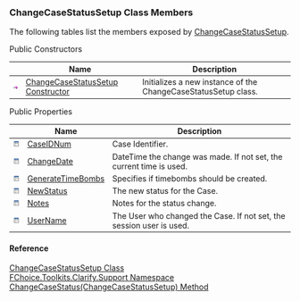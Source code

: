 ﻿### ChangeCaseStatusSetup Class Members

The following tables list the members exposed by [ChangeCaseStatusSetup](FChoice.Toolkits.Clarify~FChoice.Toolkits.Clarify.Support.ChangeCaseStatusSetup.md).

Public Constructors

|   | Name | Description |
| --- | --- | --- |
| ![Public Constructor](dotnetimages/publicConstructor.png) | [ChangeCaseStatusSetup Constructor](FChoice.Toolkits.Clarify~FChoice.Toolkits.Clarify.Support.ChangeCaseStatusSetup~_ctor.md) | Initializes a new instance of the ChangeCaseStatusSetup class.   |



Public Properties

|   | Name | Description |
| --- | --- | --- |
| ![Public Property](dotnetimages/publicProperty.png) | [CaseIDNum](FChoice.Toolkits.Clarify~FChoice.Toolkits.Clarify.Support.ChangeCaseStatusSetup~CaseIDNum.md) | Case Identifier.   |
| ![Public Property](dotnetimages/publicProperty.png) | [ChangeDate](FChoice.Toolkits.Clarify~FChoice.Toolkits.Clarify.Support.ChangeCaseStatusSetup~ChangeDate.md) | DateTime the change was made. If not set, the current time is used.   |
| ![Public Property](dotnetimages/publicProperty.png) | [GenerateTimeBombs](FChoice.Toolkits.Clarify~FChoice.Toolkits.Clarify.Support.ChangeCaseStatusSetup~GenerateTimeBombs.md) | Specifies if timebombs should be created.   |
| ![Public Property](dotnetimages/publicProperty.png) | [NewStatus](FChoice.Toolkits.Clarify~FChoice.Toolkits.Clarify.Support.ChangeCaseStatusSetup~NewStatus.md) | The new status for the Case.   |
| ![Public Property](dotnetimages/publicProperty.png) | [Notes](FChoice.Toolkits.Clarify~FChoice.Toolkits.Clarify.Support.ChangeCaseStatusSetup~Notes.md) | Notes for the status change.   |
| ![Public Property](dotnetimages/publicProperty.png) | [UserName](FChoice.Toolkits.Clarify~FChoice.Toolkits.Clarify.Support.ChangeCaseStatusSetup~UserName.md) | The User who changed the Case. If not set, the session user is used.   |





#### Reference

[ChangeCaseStatusSetup Class](FChoice.Toolkits.Clarify~FChoice.Toolkits.Clarify.Support.ChangeCaseStatusSetup.md)  
[FChoice.Toolkits.Clarify.Support Namespace](FChoice.Toolkits.Clarify~FChoice.Toolkits.Clarify.Support_namespace.md)  
[ChangeCaseStatus(ChangeCaseStatusSetup) Method](FChoice.Toolkits.Clarify~FChoice.Toolkits.Clarify.Support.SupportToolkit~ChangeCaseStatus(ChangeCaseStatusSetup).md)